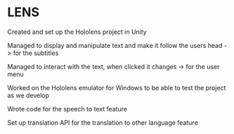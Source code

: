 # LENS

Created and set up the Hololens project in Unity

Managed to display and manipulate text and make it follow the users head  -> for the subtitles

Managed to interact with the text, when clicked it changes -> for the user menu

Worked on the Hololens emulator for Windows to be able to test the project as we develop

Wrote code for the speech to text feature

Set up translation API for the translation to other language feature
